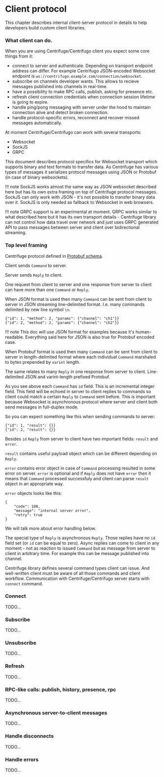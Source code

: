 # Client protocol

This chapter describes internal client-server protocol in details to help developers build custom client libraries.

### What client can do.

When you are using Centrifuge/Centrifugo client you expect some core things from it:

* connect to server and authenticate. Depending on transport endpoint address can differ. For example Centrifugo JSON-encoded Websocket endpoint is `ws://centrifugo.example.com/connection/websocket`.
* subscribe on channels developer wants. This allows to recieve messages published into channels in real-time.
* have a possibility to make RPC calls, publish, asking for presence etc.
* refresh client connection credentials when connection session lifetime is going to expire.
* handle ping/pong messaging with server under the hood to maintain connection alive and detect broken connection.
* handle protocol-specific errors, reconnect and recover missed messages automatically.

At moment Centrifuge/Centrifugo can work with several transports:

* Websocket
* SockJS
* GRPC

 This document describes protocol specifics for Websocket transport which supports binary and text formats to transfer data. As Centrifuge has various types of messages it serializes protocol messages using JSON or Protobuf (in case of binary websockets).

!!! note
    SockJS works almost the same way as JSON websocket described here but has its own extra framing on top of Centrifuge protocol messages. SockJS can only work with JSON - it's not possible to transfer binary data over it. SockJS is only needed as fallback to Websocket in web browsers.

!!! note
    GRPC support is an experimental at moment. GRPC works similar to what described here but it has its own transport details - Centrifuge library can not control how data travel over network and just uses GRPC generated API to pass messages between server and client over bidirectional streaming.

### Top level framing

Centrifuge protocol defined in [Protobuf schema](https://github.com/centrifugal/centrifuge/blob/master/misc/proto/client.proto).

Client sends `Command` to server.

Server sends `Reply` to client.

One request from client to server and one response from server to client can have more than one `Command` or `Reply`.

When JSON format is used then many `Command` can be sent from client to server in JSON streaming line-delimited format. I.e. many commands delimited by new line symbol `\n`.

```
{"id": 1, "method": 2, "params": {"channel": "ch1"}}
{"id": 2, "method": 2, "params": {"channel": "ch2"}}
```

!!! note
    This doc will use JSON format for examples because it's human-readable. Everything said here for JSON is also true for Protobuf encoded case.

When Protobuf format is used then many `Command` can be sent from client to server in length-delimited format where each individual `Command` marshaled to bytes prepended by `varint` length.

The same relates to many `Reply` in one response from server to client. Line-delimited JSON and varint-length prefixed Protobuf.

As you see above each `Command` has `id` field. This is an incremental integer field. This field will be echoed in server to client replies to commands so client could match a certain `Reply` to `Command` sent before. This is important because Websocket is asynchronous protocol where server and client both send messages in full-duplex mode.

So you can expect something like this when sending commands to server:

```
{"id": 1, "result": {}}
{"id": 2, "result": {}}
```

Besides `id` `Reply` from server to client have two important fields: `result` and `error`.

`result` contains useful payload object which can be different depending on `Reply`.

`error` contains error object in case of `Command` processing resulted in some error on server. `error` is optional and if `Reply` does not have `error` then it means that `Command` processed successfuly and client can parse `result` object in an appropriate way.

`error` objects looks like this:

```
{
    "code": 100,
    "message": "internal server error",
    "retry": true
}
```

We will talk more about error handling below.

The special type of `Reply` is asynchronous `Reply`. Those replies have no `id` field set (or `id` can be equal to zero). Async replies can come to client in any moment - not as reaction to issued `Command` but as message from server to client in arbitrary time. For example this can be message published into channel.

Centrifuge library defines several command types client can issue. And well-written client must be aware of all those commands and client workflow. Communication with Centrifuge/Centrifugo server starts with `connect` command.

### Connect

TODO...

### Subscribe

TODO...

### Unsubscribe

TODO...

### Refresh

TODO...

### RPC-like calls: publish, history, presence, rpc

TODO...

### Asynchronous server-to-client messages

TODO...

### Handle disconnects

TODO...

### Handle errors

TODO...

